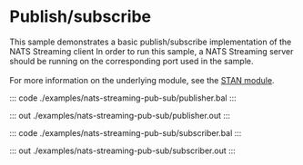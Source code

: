 # Publish/subscribe

This sample demonstrates a basic publish/subscribe implementation of the NATS Streaming client
In order to run this sample, a NATS Streaming server should be
running on the corresponding port used in the sample.<br/><br/>
For more information on the underlying module, 
see the [STAN module](https://docs.central.ballerina.io/ballerinax/stan/latest).


::: code ./examples/nats-streaming-pub-sub/publisher.bal :::

::: out ./examples/nats-streaming-pub-sub/publisher.out :::

::: code ./examples/nats-streaming-pub-sub/subscriber.bal :::

::: out ./examples/nats-streaming-pub-sub/subscriber.out :::